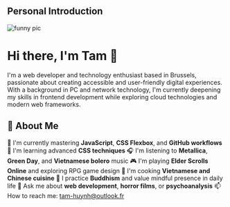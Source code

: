 ## Personal Introduction
![funny pic](https://media.giphy.com/media/3o6Zt8MngbJnd1HhDi/giphy.gif)
# Hi there, I'm Tam 👋

I'm a web developer and technology enthusiast based in Brussels, passionate about creating accessible and user-friendly digital experiences. With a background in PC and network technology, I'm currently deepening my skills in frontend development while exploring cloud technologies and modern web frameworks.

## 🚀 About Me

🔭 I'm currently mastering **JavaScript**, **CSS Flexbox**, and **GitHub workflows**
🌱 I'm learning advanced **CSS techniques**
🎧 I'm listening to **Metallica**, **Green Day**, and **Vietnamese bolero** music
🎮 I'm playing **Elder Scrolls Online** and exploring RPG game design
🍜 I'm cooking **Vietnamese and Chinese cuisine**
🧘 I practice **Buddhism** and value mindful presence in daily life
💬 Ask me about **web development**, **horror films**, or **psychoanalysis**
📫 How to reach me: tam-huynh@outlook.fr
